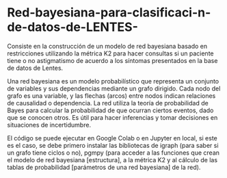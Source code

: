 # Red-bayesiana-para-clasificaci-n-de-datos-de-LENTES-
Consiste en la construcción de un modelo de red bayesiana basado en restricciones utilizando la métrica K2 para hacer consultas si un paciente tiene o no astigmatismo de acuerdo a los síntomas presentados en la base de datos de Lentes.

Una red bayesiana es un modelo probabilístico que representa un conjunto de variables y sus dependencias mediante un grafo dirigido. Cada nodo del grafo es una variable, y las flechas (arcos) entre nodos indican relaciones de causalidad o dependencia.
La red utiliza la teoría de probabilidad de Bayes para calcular la probabilidad de que ocurran ciertos eventos, dado que se conocen otros. Es útil para hacer inferencias y tomar decisiones en situaciones de incertidumbre.

El código se puede ejecutar en Google Colab o en Jupyter en local, si este es el caso, se debe primero instalar las bibliotecas de igraph (para saber si un grafo tiene ciclos o no), pgmpy (para acceder a las funciones que crean el modelo de red bayesiana [estructura], a la métrica K2 y al cálculo de las tablas de probabilidad [parámetros de una red bayesiana] de la red).

